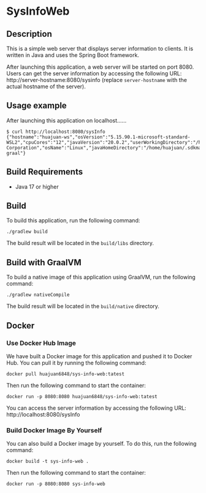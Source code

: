 # SysInfoWeb
## Description
This is a simple web server that displays server information to clients. It is written in Java and uses the Spring Boot framework.

After launching this application, a web server will be started on port 8080. Users can get the server information by accessing the following URL: http://server-hostname:8080/sysinfo (replace `server-hostname` with the actual hostname of the server).

## Usage example
After launching this application on localhost......

```
$ curl http://localhost:8080/sysInfo
{"hostname":"huajuan-ws","osVersion":"5.15.90.1-microsoft-standard-WSL2","cpuCores":"12","javaVersion":"20.0.2","userWorkingDirectory":"/home/huajuan/code/SysInfoWeb","userHomeDirectory":"/home/huajuan","javaVendor":"Oracle Corporation","osName":"Linux","javaHomeDirectory":"/home/huajuan/.sdkman/candidates/java/20.0.2-graal"}
```

## Build Requirements
* Java 17 or higher

## Build
To build this application, run the following command:
```
./gradlew build
```
The build result will be located in the `build/libs` directory.

## Build with GraalVM
To build a native image of this application using GraalVM, run the following command:
```
./gradlew nativeCompile
```
The build result will be located in the `build/native` directory.


## Docker

### Use Docker Hub Image

We have built a Docker image for this application and pushed it to Docker Hub. You can pull it by running the following command:
```
docker pull huajuan6848/sys-info-web:tatest
```
Then run the following command to start the container:
```
docker run -p 8080:8080 huajuan6848/sys-info-web:tatest
```
You can access the server information by accessing the following URL: http://localhost:8080/sysInfo
### Build Docker Image By Yourself

You can also build a Docker image by yourself. To do this, run the following command:
```
docker build -t sys-info-web .
```
Then run the following command to start the container:
```
docker run -p 8080:8080 sys-info-web
```